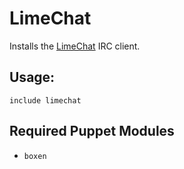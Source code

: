 # LimeChat

Installs the [LimeChat][] IRC client.

## Usage:

``` puppet
include limechat
```

## Required Puppet Modules

* `boxen`

[LimeChat]: http://limechat.net/mac/

